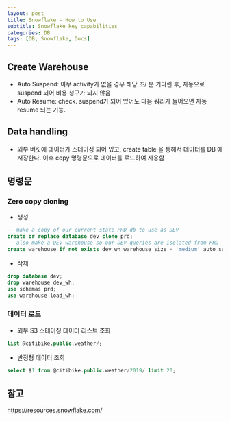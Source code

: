 ```yaml
---
layout: post
title: Snowflake - How to Use
subtitle: Snowflake key capabilities
categories: DB
tags: [DB, Snowflake, Docs]
---
```


## Create Warehouse
- Auto Suspend: 아무 activity가 없을 경우 해당 초/ 분 기다린 후, 자동으로 suspend 되어 비용 청구가 되지 않음
- Auto Resume: check. suspend가 되어 있어도 다음 쿼리가 들어오면 자동 resume 되는 기능. 

## Data handling
- 외부 버킷에 데이터가 스테이징 되어 있고, create table 을 통해서 데이터를 DB 에 저장한다. 이후 copy 명령문으로 데이터를 로드하여 사용함

## 명령문
### Zero copy cloning
- 생성
```sql
-- make a copy of our current state PRD db to use as DEV 
create or replace database dev clone prd;
-- also make a DEV warehouse so our DEV queries are isolated from PRD
create warehouse if not exists dev_wh warehouse_size = 'medium' auto_suspend = 300 initially_suspended=true;
```

- 삭제
```sql
drop database dev;
drop warehouse dev_wh;
use schemas prd;
use warehouse load_wh;
```

### 데이터 로드
- 외부 S3 스테이징 데이터 리스트 조회
```sql
list @citibike.public.weather/;
```

- 반정형 데이터 조회
```sql
select $1 from @citibike.public.weather/2019/ limit 20;
```

## 참고
https://resources.snowflake.com/

